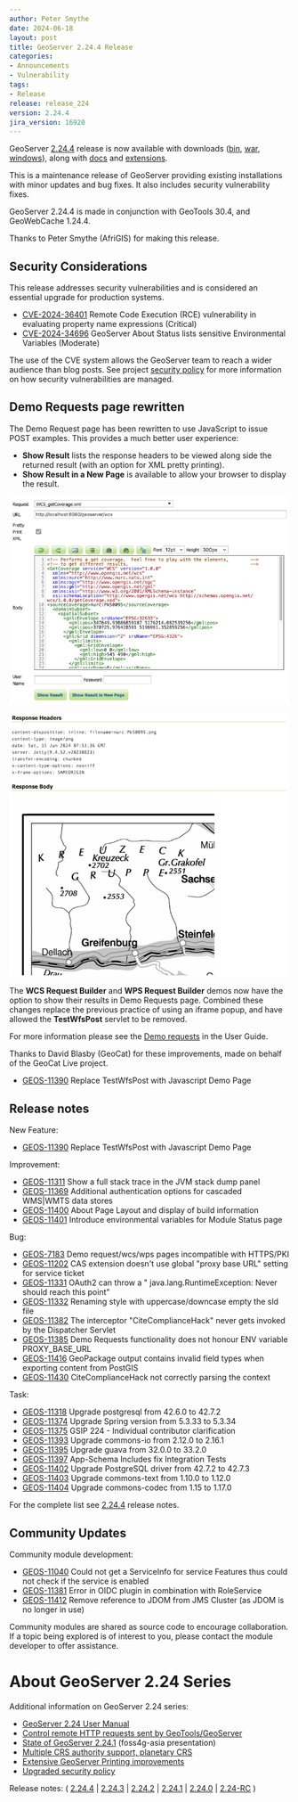 ```yaml
---
author: Peter Smythe
date: 2024-06-18
layout: post
title: GeoServer 2.24.4 Release
categories:
- Announcements
- Vulnerability
tags:
- Release
release: release_224
version: 2.24.4
jira_version: 16920
--- 
```


GeoServer [2.24.4](/release/2.24.4/) release is now available
with downloads
([bin](https://sourceforge.net/projects/geoserver/files/GeoServer/2.24.4/geoserver-2.24.4-bin.zip/download),
[war](https://sourceforge.net/projects/geoserver/files/GeoServer/2.24.4/geoserver-2.24.4-war.zip/download),
[windows](https://sourceforge.net/projects/geoserver/files/GeoServer/2.24.4/GeoServer-2.24.4-winsetup.exe/download)), along with 
[docs](https://sourceforge.net/projects/geoserver/files/GeoServer/2.24.4/geoserver-2.24.4-htmldoc.zip/download) and
[extensions](https://sourceforge.net/projects/geoserver/files/GeoServer/2.24.4/extensions/).

This is a maintenance release of GeoServer providing existing installations with minor updates and bug fixes. It also includes security vulnerability fixes.

GeoServer 2.24.4 is made in conjunction with GeoTools 30.4, and GeoWebCache 1.24.4. 

Thanks to Peter Smythe (AfriGIS) for making this release. 

## Security Considerations

This release addresses security vulnerabilities and is considered an essential upgrade for production systems.

* [CVE-2024-36401](https://github.com/geoserver/geoserver/security/advisories/GHSA-6jj6-gm7p-fcvv) Remote Code Execution (RCE) vulnerability in evaluating property name expressions (Critical)
* [CVE-2024-34696](https://github.com/geoserver/geoserver/security/advisories/GHSA-j59v-vgcr-hxvf) GeoServer About Status lists sensitive Environmental Variables (Moderate)

The use of the CVE system allows the GeoServer team to reach a wider audience than blog posts.  See project [security policy](https://github.com/geoserver/geoserver/blob/main/SECURITY.md) for more information on how security vulnerabilities are managed.

## Demo Requests page rewritten

The Demo Request page has been rewritten to use JavaScript to issue POST examples. This provides a much better user experience:

* **Show Result** lists the response headers to be viewed along side the returned result (with an option for XML pretty printing).
* **Show Result in a New Page** is available to allow your browser to display the result.

![](/img/posts/2.25/demo-request.png)

![](/img/posts/2.25/demo-response.png)

The **WCS Request Builder** and **WPS Request Builder** demos now have the option to show their results in Demo Requests page. Combined these changes replace the previous practice of using an iframe popup, and have allowed the **TestWfsPost** servlet to be removed.

For more information please see the [Demo requests](https://docs.geoserver.org/latest/en/user/configuration/demos/index.html#demos-demorequests) in the User Guide.

Thanks to David Blasby (GeoCat) for these improvements, made on behalf of the GeoCat Live project.

* [GEOS-11390](https://osgeo-org.atlassian.net/browse/GEOS-11390) Replace TestWfsPost with Javascript Demo Page

## Release notes

New Feature:

* [GEOS-11390](https://osgeo-org.atlassian.net/browse/GEOS-11390) Replace TestWfsPost with Javascript Demo Page

Improvement:

* [GEOS-11311](https://osgeo-org.atlassian.net/browse/GEOS-11311) Show a full stack trace in the JVM stack dump panel
* [GEOS-11369](https://osgeo-org.atlassian.net/browse/GEOS-11369) Additional authentication options for cascaded WMS|WMTS data stores
* [GEOS-11400](https://osgeo-org.atlassian.net/browse/GEOS-11400) About Page Layout and display of build information
* [GEOS-11401](https://osgeo-org.atlassian.net/browse/GEOS-11401) Introduce environmental variables for Module Status page

Bug:

* [GEOS-7183](https://osgeo-org.atlassian.net/browse/GEOS-7183) Demo request/wcs/wps pages incompatible with HTTPS/PKI
* [GEOS-11202](https://osgeo-org.atlassian.net/browse/GEOS-11202) CAS extension doesn't use global "proxy base URL" setting for service ticket
* [GEOS-11331](https://osgeo-org.atlassian.net/browse/GEOS-11331) OAuth2 can throw a " java.lang.RuntimeException: Never should reach this point"
* [GEOS-11332](https://osgeo-org.atlassian.net/browse/GEOS-11332) Renaming style with uppercase/downcase empty the sld file
* [GEOS-11382](https://osgeo-org.atlassian.net/browse/GEOS-11382) The interceptor "CiteComplianceHack" never gets invoked by the Dispatcher Servlet
* [GEOS-11385](https://osgeo-org.atlassian.net/browse/GEOS-11385) Demo Requests functionality does not honour ENV variable PROXY_BASE_URL
* [GEOS-11416](https://osgeo-org.atlassian.net/browse/GEOS-11416) GeoPackage output contains invalid field types when exporting content from PostGIS
* [GEOS-11430](https://osgeo-org.atlassian.net/browse/GEOS-11430) CiteComplianceHack not correctly parsing the context

Task:

* [GEOS-11318](https://osgeo-org.atlassian.net/browse/GEOS-11318) Upgrade postgresql from 42.6.0 to 42.7.2
* [GEOS-11374](https://osgeo-org.atlassian.net/browse/GEOS-11374) Upgrade Spring version from 5.3.33 to 5.3.34
* [GEOS-11375](https://osgeo-org.atlassian.net/browse/GEOS-11375) GSIP 224 - Individual contributor clarification
* [GEOS-11393](https://osgeo-org.atlassian.net/browse/GEOS-11393) Upgrade commons-io from 2.12.0 to 2.16.1
* [GEOS-11395](https://osgeo-org.atlassian.net/browse/GEOS-11395) Upgrade guava from 32.0.0 to 33.2.0
* [GEOS-11397](https://osgeo-org.atlassian.net/browse/GEOS-11397) App-Schema Includes fix Integration Tests
* [GEOS-11402](https://osgeo-org.atlassian.net/browse/GEOS-11402) Upgrade PostgreSQL driver from 42.7.2 to 42.7.3
* [GEOS-11403](https://osgeo-org.atlassian.net/browse/GEOS-11403) Upgrade commons-text from 1.10.0 to 1.12.0
* [GEOS-11404](https://osgeo-org.atlassian.net/browse/GEOS-11404) Upgrade commons-codec from 1.15 to 1.17.0

For the complete list see [2.24.4](https://github.com/geoserver/geoserver/releases/tag/2.24.4) release notes. 

## Community Updates

Community module development:

* [GEOS-11040](https://osgeo-org.atlassian.net/browse/GEOS-11040) Could not get a ServiceInfo for service Features thus could not check if the service is enabled
* [GEOS-11381](https://osgeo-org.atlassian.net/browse/GEOS-11381) Error in OIDC plugin in combination with RoleService
* [GEOS-11412](https://osgeo-org.atlassian.net/browse/GEOS-11412) Remove reference to JDOM from JMS Cluster (as JDOM is no longer in use)

Community modules are shared as source code to encourage collaboration. If a topic being explored is of interest to you, please contact the module developer to offer assistance. 

# About GeoServer 2.24 Series

Additional information on GeoServer 2.24 series:

* [GeoServer 2.24 User Manual](https://docs.geoserver.org/2.24.x/en/user/)
* [Control remote HTTP requests sent by GeoTools/GeoServer](https://github.com/geoserver/geoserver/wiki/GSIP-218)
* [State of GeoServer 2.24.1](https://docs.google.com/presentation/d/1X7iU1fd47frfh1EsN_CdUll0qtMMgPXkkMjaTbejj3g/edit?usp=sharing) (foss4g-asia presentation)
* [Multiple CRS authority support, planetary CRS](https://github.com/geoserver/geoserver/wiki/GSIP-219)
* [Extensive GeoServer Printing improvements](https://docs.geoserver.org/stable/en/user/extensions/printing/configuration.html)
* [Upgraded security policy](https://github.com/geoserver/geoserver/wiki/GSIP-220)

Release notes:
( [2.24.4](https://github.com/geoserver/geoserver/releases/tag/2.24.4)
| [2.24.3](https://github.com/geoserver/geoserver/releases/tag/2.24.3)
| [2.24.2](https://github.com/geoserver/geoserver/releases/tag/2.24.2)
| [2.24.1](https://github.com/geoserver/geoserver/releases/tag/2.24.1)
| [2.24.0](https://github.com/geoserver/geoserver/releases/tag/2.24.0)
| [2.24-RC](https://github.com/geoserver/geoserver/releases/tag/2.24-RC)
) 

